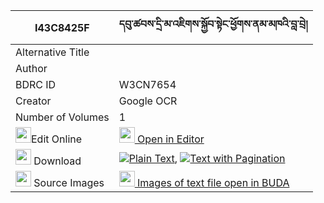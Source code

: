 |I43C8425F|དབུ་ཚབས་དྲི་མ་འཇིགས་སྐྱོབ་སྟེང་ཕྱོགས་ནམ་མཁའི་བླ་བྲེ། 
| --- | --- 
|Alternative Title |
|Author | 
|BDRC ID | W3CN7654
|Creator | Google OCR
|Number of Volumes| 1
|<img width="25" src="https://img.icons8.com/color/25/000000/edit-property.png">Edit Online| [<img width="25" src="https://avatars.githubusercontent.com/u/45091458?s=200&v=4"> Open in Editor](http://editor.openpecha.org/I43C8425F)
|<img width="25" src="https://img.icons8.com/fluent/48/000000/download-2.png"/>  Download | [![](https://img.icons8.com/color/20/000000/txt.png)Plain Text](https://github.com/Openpecha/I43C8425F/releases/download/v1/u_tsab_drima_jikkyob_tengchok__plain_I43C8425F.zip), [![](https://img.icons8.com/color/20/000000/txt.png)Text with Pagination](https://github.com/Openpecha/I43C8425F/releases/download/v1/u_tsab_drima_jikkyob_tengchok__pages_I43C8425F.zip)
|<img width="25" src="https://img.icons8.com/plasticine/100/000000/pictures-folder.png"/>  Source Images | [<img width="25" src="https://library.bdrc.io/icons/BUDA-small.svg"> Images of text file open in BUDA](https://library.bdrc.io/show/bdr:W3CN7654)